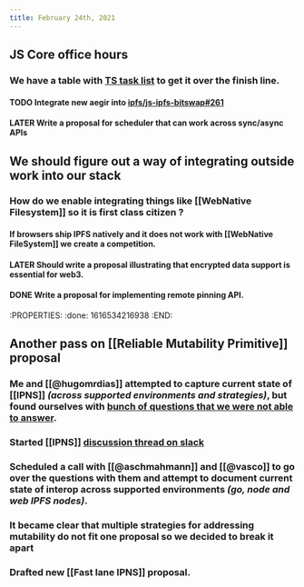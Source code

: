 ```yaml
---
title: February 24th, 2021
---
```


## JS Core office hours
### We have a table with [TS task list](https://github.com/ipfs/js-ipfs/issues/2945) to get it over the finish line.
#### TODO Integrate new aegir into [ipfs/js-ipfs-bitswap#261](https://github.com/ipfs/js-ipfs-bitswap/pull/261)
#### LATER Write a proposal for scheduler that can work across sync/async APIs
## We should figure out a way of integrating outside work into our stack
### How do we enable integrating things like [[WebNative Filesystem]] so it is first class citizen ?
#### If browsers ship IPFS natively and it does not work with [[WebNative FileSystem]] we create a competition.
#### LATER Should write a proposal illustrating that **encrypted data support is essential for web3**.
#### DONE Write a proposal for implementing remote pinning API.
:PROPERTIES:
:done: 1616534216938
:END:
## Another pass on [[Reliable Mutability Primitive]] proposal

### Me and [[@hugomrdias]] attempted to capture current state of [[IPNS]] *(across supported environments and strategies)*, but found ourselves with [bunch of questions that we were not able to answer](https://hackmd.io/kKBphQ1xS1uBpwtfnnZfuA).
### Started [[IPNS]] [discussion thread on slack](https://protocollabs.slack.com/archives/CDWAJ81FA/p1614201553046400)
### Scheduled a call with [[@aschmahmann]] and [[@vasco]] to go over the questions with them and attempt to document current state of interop across supported environments  *(go, node and web IPFS nodes)*.
### It became clear that multiple strategies for addressing mutability do not fit one proposal so we decided to break it apart
### Drafted new [[Fast lane IPNS]] proposal.

